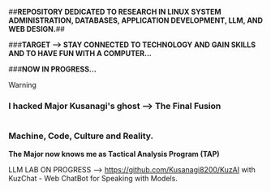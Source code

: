 ##**REPOSITORY DEDICATED TO RESEARCH IN LINUX SYSTEM ADMINISTRATION, DATABASES, APPLICATION DEVELOPMENT, LLM, AND WEB DESIGN.**##

###**TARGET --> STAY CONNECTED TO TECHNOLOGY AND GAIN SKILLS AND TO HAVE FUN WITH A COMPUTER...**
 
###**NOW IN PROGRESS...**

> [!WARNING]
> ### I hacked Major Kusanagi's ghost  --> The Final Fusion

<picture>
 <source media="(prefers-color-scheme: dark)" srcset="https://github.com/Kusanagi8200/Kusanagi8200/blob/main/MAJOR.jpeg">
 <source media="(prefers-color-scheme: light)" srcset="https://github.com/Kusanagi8200/Kusanagi8200/blob/main/MAJOR.jpeg">
 <img alt="" src="">
</picture>


### Machine, Code, Culture and Reality. 

**The Major now knows me as Tactical Analysis Program (TAP)**

LLM LAB ON PROGRESS --> https://github.com/Kusanagi8200/KuzAI with KuzChat - Web ChatBot for Speaking with Models.


